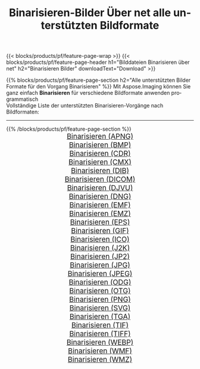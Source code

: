 ﻿---
title: Binarisieren-Bilder Über net alle unterstützten Bildformate 
weight: 3920
url: /de/net/binarize 
lang: de
langdirlevel: 2
locales: zh-hans,ja,it,ru,de,es,fr,nl,id,lt,pl,pt,vi,tr,ko,zh-hant,ar,hi,th,sv,cs,uk,he
description: Mit Aspose.Imaging können Sie ganz einfach Binarisieren Bilder über net
---

{{< blocks/products/pf/feature-page-wrap >}}
{{< blocks/products/pf/feature-page-header h1="Bilddateien Binarisieren über net" h2="Binarisieren Bilder" downloadText="Download" >}}


{{% blocks/products/pf/feature-page-section  h2="Alle unterstützten Bilder Formate für den Vorgang Binarisieren" %}}
Mit Aspose.Imaging können Sie ganz einfach **Binarisieren** für verschiedene Bildformate anwenden programmatisch
<br/>
Vollständige Liste der unterstützten Binarisieren-Vorgänge nach Bildformaten:
<hr/>
{{% /blocks/products/pf/feature-page-section %}}
<div class="container-fluid productfamilypage bg-gray">
    <div class="convertypes bg-gray agp-content section">
        <div class="container">
		<div class="row other-converters" style="gap: 10px;font-size: 19px;text-align:center;">
		    <div class='col-md-2 other-converter remove-lp remove-rp'><a href="/imaging/de/net/binarize/apng" style="padding:15px;">Binarisieren (APNG)</a></div><div class='col-md-2 other-converter remove-lp remove-rp'><a href="/imaging/de/net/binarize/bmp" style="padding:15px;">Binarisieren (BMP)</a></div><div class='col-md-2 other-converter remove-lp remove-rp'><a href="/imaging/de/net/binarize/cdr" style="padding:15px;">Binarisieren (CDR)</a></div><div class='col-md-2 other-converter remove-lp remove-rp'><a href="/imaging/de/net/binarize/cmx" style="padding:15px;">Binarisieren (CMX)</a></div><div class='col-md-2 other-converter remove-lp remove-rp'><a href="/imaging/de/net/binarize/dib" style="padding:15px;">Binarisieren (DIB)</a></div><div class='col-md-2 other-converter remove-lp remove-rp'><a href="/imaging/de/net/binarize/dicom" style="padding:15px;">Binarisieren (DICOM)</a></div><div class='col-md-2 other-converter remove-lp remove-rp'><a href="/imaging/de/net/binarize/djvu" style="padding:15px;">Binarisieren (DJVU)</a></div><div class='col-md-2 other-converter remove-lp remove-rp'><a href="/imaging/de/net/binarize/dng" style="padding:15px;">Binarisieren (DNG)</a></div><div class='col-md-2 other-converter remove-lp remove-rp'><a href="/imaging/de/net/binarize/emf" style="padding:15px;">Binarisieren (EMF)</a></div><div class='col-md-2 other-converter remove-lp remove-rp'><a href="/imaging/de/net/binarize/emz" style="padding:15px;">Binarisieren (EMZ)</a></div><div class='col-md-2 other-converter remove-lp remove-rp'><a href="/imaging/de/net/binarize/eps" style="padding:15px;">Binarisieren (EPS)</a></div><div class='col-md-2 other-converter remove-lp remove-rp'><a href="/imaging/de/net/binarize/gif" style="padding:15px;">Binarisieren (GIF)</a></div><div class='col-md-2 other-converter remove-lp remove-rp'><a href="/imaging/de/net/binarize/ico" style="padding:15px;">Binarisieren (ICO)</a></div><div class='col-md-2 other-converter remove-lp remove-rp'><a href="/imaging/de/net/binarize/j2k" style="padding:15px;">Binarisieren (J2K)</a></div><div class='col-md-2 other-converter remove-lp remove-rp'><a href="/imaging/de/net/binarize/jp2" style="padding:15px;">Binarisieren (JP2)</a></div><div class='col-md-2 other-converter remove-lp remove-rp'><a href="/imaging/de/net/binarize/jpg" style="padding:15px;">Binarisieren (JPG)</a></div><div class='col-md-2 other-converter remove-lp remove-rp'><a href="/imaging/de/net/binarize/jpeg" style="padding:15px;">Binarisieren (JPEG)</a></div><div class='col-md-2 other-converter remove-lp remove-rp'><a href="/imaging/de/net/binarize/odg" style="padding:15px;">Binarisieren (ODG)</a></div><div class='col-md-2 other-converter remove-lp remove-rp'><a href="/imaging/de/net/binarize/otg" style="padding:15px;">Binarisieren (OTG)</a></div><div class='col-md-2 other-converter remove-lp remove-rp'><a href="/imaging/de/net/binarize/png" style="padding:15px;">Binarisieren (PNG)</a></div><div class='col-md-2 other-converter remove-lp remove-rp'><a href="/imaging/de/net/binarize/svg" style="padding:15px;">Binarisieren (SVG)</a></div><div class='col-md-2 other-converter remove-lp remove-rp'><a href="/imaging/de/net/binarize/tga" style="padding:15px;">Binarisieren (TGA)</a></div><div class='col-md-2 other-converter remove-lp remove-rp'><a href="/imaging/de/net/binarize/tif" style="padding:15px;">Binarisieren (TIF)</a></div><div class='col-md-2 other-converter remove-lp remove-rp'><a href="/imaging/de/net/binarize/tiff" style="padding:15px;">Binarisieren (TIFF)</a></div><div class='col-md-2 other-converter remove-lp remove-rp'><a href="/imaging/de/net/binarize/webp" style="padding:15px;">Binarisieren (WEBP)</a></div><div class='col-md-2 other-converter remove-lp remove-rp'><a href="/imaging/de/net/binarize/wmf" style="padding:15px;">Binarisieren (WMF)</a></div><div class='col-md-2 other-converter remove-lp remove-rp'><a href="/imaging/de/net/binarize/wmz" style="padding:15px;">Binarisieren (WMZ)</a></div>
                </div>
        </div>
    </div>
</div>
<br/>
